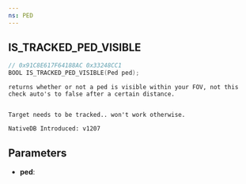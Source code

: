 ```yaml
---
ns: PED
---
```

## IS_TRACKED_PED_VISIBLE

```c
// 0x91C8E617F64188AC 0x33248CC1
BOOL IS_TRACKED_PED_VISIBLE(Ped ped);
```

```
returns whether or not a ped is visible within your FOV, not this check auto's to false after a certain distance.


Target needs to be tracked.. won't work otherwise.

NativeDB Introduced: v1207
```

## Parameters
* **ped**:

